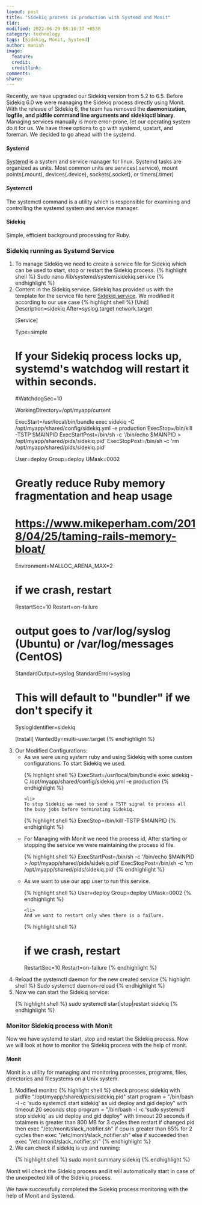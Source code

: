 ```yaml
---
layout: post
title: "Sidekiq process in production with Systemd and Monit"
tldr: 
modified: 2022-06-29 08:10:37 +0530
category: technology
tags: [Sidekiq, Monit, Systemd]
author: manish
image:
  feature: 
  credit: 
  creditlink: 
comments: 
share: 
---
```


Recently, we have upgraded our Sidekiq version from 5.2 to 6.5. Before Sidekiq 6.0 we were managing the Sidekiq process directly using Monit. With the release of Sidekiq 6, the team has removed the **daemonization, logfile, and pidfile command line arguments and sidekiqctl binary**.  Managing services manually is more error-prone, let our operating system do it for us.
We have three options to go with systemd, upstart, and foreman. We decided to go ahead with the systemd.

#### **Systemd**
[Systemd](https://wiki.debian.org/systemd#systemd_-_system_and_service_manager) is a system and service manager for linux. Systemd tasks are organized as units. Most common units are services(.service), mount points(.mount), devices(.device), sockets(.socket), or timers(.timer)

#### **Systemctl**
The systemctl command is a utility which is responsible for examining and controlling the systemd system and service manager.

#### **Sidekiq**
Simple, efficient background processing for Ruby.


### **Sidekiq running as Systemd Service**

<ol>
<li>
To manage Sidekiq we need to create a service file for Sidekiq which can be used to start, stop or restart the Sidekiq process.
{% highlight shell %}
Sudo nano /lib/systemd/system/sidekiq.service
{% endhighlight %}

</li>
<li>
Content in the Sidekiq.service. Sidekiq has provided us with the template for the service file here <a href="https://github.com/mperham/sidekiq/blob/main/examples/systemd/sidekiq.service">Sidekiq.service</a>. We modified it according to our use case
{% highlight shell %}
[Unit]
Description=sidekiq
After=syslog.target network.target

[Service]

Type=simple
# If your Sidekiq process locks up, systemd's watchdog will restart it within seconds.
#WatchdogSec=10

WorkingDirectory=/opt/myapp/current

ExecStart=/usr/local/bin/bundle exec sidekiq -C /opt/myapp/shared/config/sidekiq.yml -e production
ExecStop=/bin/kill -TSTP $MAINPID
ExecStartPost=/bin/sh -c '/bin/echo $MAINPID > /opt/myapp/shared/pids/sidekiq.pid'
ExecStopPost=/bin/sh -c 'rm /opt/myapp/shared/pids/sidekiq.pid'

User=deploy
Group=deploy
UMask=0002

# Greatly reduce Ruby memory fragmentation and heap usage
# https://www.mikeperham.com/2018/04/25/taming-rails-memory-bloat/
Environment=MALLOC_ARENA_MAX=2

# if we crash, restart
RestartSec=10
Restart=on-failure

# output goes to /var/log/syslog (Ubuntu) or /var/log/messages (CentOS)
StandardOutput=syslog
StandardError=syslog

# This will default to "bundler" if we don't specify it
SyslogIdentifier=sidekiq

[Install]
WantedBy=multi-user.target
{% endhighlight %}

</li>
<li>
  Our Modified Configurations:
  <ul>
    <li>
      As we were using system ruby and using Sidekiq with some custom configurations. To start Sidekiq we used.

{% highlight shell %}
ExecStart=/usr/local/bin/bundle exec sidekiq -C /opt/myapp/shared/config/sidekiq.yml -e production
{% endhighlight %}
    </li>

    <li>
    To stop Sidekiq we need to send a TSTP signal to process all the busy jobs before terminating Sidekiq.

{% highlight shell %}
ExecStop=/bin/kill -TSTP $MAINPID
{% endhighlight %}
    </li>
    <li>
    For Managing with Monit we need the process id, After starting or stopping the service we were maintaining the process id file.

{% highlight shell %}
ExecStartPost=/bin/sh -c '/bin/echo $MAINPID > /opt/myapp/shared/pids/sidekiq.pid'
ExecStopPost=/bin/sh -c 'rm /opt/myapp/shared/pids/sidekiq.pid'
{% endhighlight %}
    </li>
    <li>
    As we want to use our app user to run this service.

{% highlight shell %}
User=deploy
Group=deploy
UMask=0002
{% endhighlight %}
    </li>

    <li>
    And we want to restart only when there is a failure.


{% highlight shell %}
# if we crash, restart
RestartSec=10
Restart=on-failure
{% endhighlight %}
    </li>
  </ul>
</li>
<li>
Reload the systemctl daemon for the new created service
{% highlight shell %}
Sudo systemctl daemon-reload
{% endhighlight %}
 
</li>
<li>
 Now we can start the Sidekiq service:

{% highlight shell %}
sudo systemctl start|stop|restart sidekiq
{% endhighlight %}
</li>
</ol>

### **Monitor Sidekiq process with Monit**

Now we have systemd to start, stop and restart the Sidekiq process. Now we will look at how to monitor the Sidekiq process with the help of monit.

#### **Monit**

Monit is a utility for managing and monitoring processes, programs, files, directories and filesystems on a Unix system.

<ol>
<li>
Modified monitrc
{% highlight shell %}
check process sidekiq with pidfile "/opt/myapp/shared/pids/sidekiq.pid"
  start program = "/bin/bash -l -c  'sudo systemctl start sidekiq' as uid deploy and gid deploy"
    with timeout 20 seconds
  stop program  = "/bin/bash -l -c  'sudo systemctl stop sidekiq' as uid deploy and gid deploy"
    with timeout 20 seconds
  if totalmem is greater than 800 MB for 3 cycles then restart
  if changed pid then exec "/etc/monit/slack_notifier.sh"
  if cpu is greater than 65% for 2 cycles then exec "/etc/monit/slack_notifier.sh" else if succeeded then exec "/etc/monit/slack_notifier.sh"
{% endhighlight %}
</li>
<li>
We can check if sidekiq is up and running:

{% highlight shell %}
sudo monit summary sidekiq
{% endhighlight %}
</li>
</ol>

Monit will check the Sidekiq process and it will automatically start in case of the unexpected kill of the Sidekiq process.

We have successfully completed the Sidekiq process monitoring with the help of Monit and Systemd.



